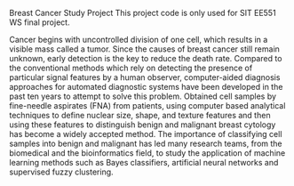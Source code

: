 Breast Cancer Study Project
This project code is only used for SIT EE551 WS final project.

Cancer begins with uncontrolled division of one cell,
which results in a visible mass called a tumor. Since
the causes of breast cancer still remain unknown,
early detection is the key to reduce the death rate.
Compared to the conventional methods which rely on
detecting the presence of particular signal features by
a human observer, computer-aided diagnosis
approaches for automated diagnostic systems have
been developed in the past ten years to attempt to
solve this problem. Obtained cell samples by
fine-needle aspirates (FNA) from patients, using
computer based analytical techniques to define
nuclear size, shape, and texture features and then
using these features to distinguish benign and
malignant breast cytology has become a widely
accepted method.
The importance of classifying cell samples into
benign and malignant has led many research teams,
from the biomedical and the bioinformatics field, to
study the application of machine learning methods
such as Bayes classifiers, artificial neural networks
and supervised fuzzy clustering.

